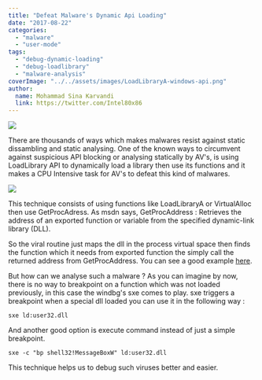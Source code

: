```yaml
---
title: "Defeat Malware's Dynamic Api Loading"
date: "2017-08-22"
categories: 
  - "malware"
  - "user-mode"
tags: 
  - "debug-dynamic-loading"
  - "debug-loadlibrary"
  - "malware-analysis"
coverImage: "../../assets/images/LoadLibraryA-windows-api.png"
author:
  name: Mohammad Sina Karvandi
  link: https://twitter.com/Intel80x86
---
```


![](../../assets/images/LoadLibraryA-windows-api.png)

There are thousands of ways which makes malwares resist against static dissambling and static analysing. One of the known ways to circumvent against suspicious API blocking or analysing statically by AV's, is using LoadLibrary API to dynamically load a library then use its functions and it makes a CPU Intensive task for AV's to defeat this kind of malwares.

![](../../assets/images/LoadLibraryA-windows-api.png)

This technique consists of using functions like LoadLibraryA or VirtualAlloc then use GetProcAdress. As msdn says, GetProcAddress : Retrieves the address of an exported function or variable from the specified dynamic-link library (DLL).

So the viral routine just maps the dll in the process virtual space then finds the function which it needs from exported function the simply call the returned address from GetProcAddress. You can see a good example [here](https://msdn.microsoft.com/en-us/library/ms810279.aspx).

But how can we analyse such a malware ? As you can imagine by now, there is no way to breakpoint on a function which was not loaded previously, in this case the windbg's sxe comes to play. sxe triggers a breakpoint when a special dll loaded you can use it in the following way :

```
sxe ld:user32.dll
```

And another good option is execute command instead of just a simple breakpoint.

```
sxe -c "bp shell32!MessageBoxW" ld:user32.dll
```

This technique helps us to debug such viruses better and easier.
